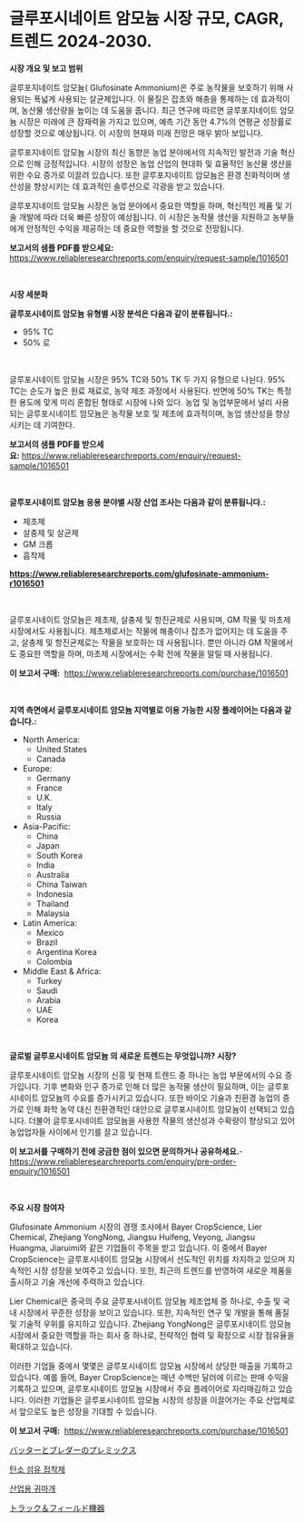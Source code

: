 <p><h1>글루포시네이트 암모늄 시장 규모, CAGR, 트렌드 2024-2030.</h1></p><p><strong>시장 개요 및 보고 범위</strong></p>
<p><p>글루포지네이트 암모늄( Glufosinate Ammonium)은 주로 농작물을 보호하기 위해 사용되는 폭넓게 사용되는 살균제입니다. 이 물질은 잡초와 해충을 통제하는 데 효과적이며, 농산물 생산량을 높이는 데 도움을 줍니다. 최근 연구에 따르면 글루포지네이트 암모늄 시장은 미래에 큰 잠재력을 가지고 있으며, 예측 기간 동안 4.7%의 연평균 성장률로 성장할 것으로 예상됩니다. 이 시장의 현재와 미래 전망은 매우 밝아 보입니다.</p><p>글루포지네이트 암모늄 시장의 최신 동향은 농업 분야에서의 지속적인 발전과 기술 혁신으로 인해 긍정적입니다. 시장의 성장은 농업 산업의 현대화 및 효율적인 농산물 생산을 위한 수요 증가로 이끌려 있습니다. 또한 글루포지네이트 암모늄은 환경 친화적이며 생산성을 향상시키는 데 효과적인 솔루션으로 각광을 받고 있습니다.</p><p>글루포지네이트 암모늄 시장은 농업 분야에서 중요한 역할을 하며, 혁신적인 제품 및 기술 개발에 따라 더욱 빠른 성장이 예상됩니다. 이 시장은 농작물 생산을 지원하고 농부들에게 안정적인 수익을 제공하는 데 중요한 역할을 할 것으로 전망됩니다.</p></p>
<p><strong>보고서의 샘플 PDF를 받으세요:</strong> <a href="https://www.reliableresearchreports.com/enquiry/request-sample/1016501">https://www.reliableresearchreports.com/enquiry/request-sample/1016501</a></p>
<p>&nbsp;</p>
<p><strong>시장 세분화</strong></p>
<p><strong>글루포시네이트 암모늄 유형별 시장 분석은 다음과 같이 분류됩니다.:</strong></p>
<p><ul><li>95% TC</li><li>50% 로</li></ul></p>
<p>&nbsp;</p>
<p><p>글루포시네이트 암모늄 시장은 95% TC와 50% TK 두 가지 유형으로 나뉜다. 95% TC는 순도가 높은 원료 재료로, 농약 제조 과정에서 사용된다. 반면에 50% TK는 특정한 용도에 맞게 미리 혼합된 형태로 시장에 나와 있다. 농업 및 농업부문에서 널리 사용되는 글루포시네이트 암모늄은 농작물 보호 및 제초에 효과적이며, 농업 생산성을 향상시키는 데 기여한다.</p></p>
<p><strong>보고서의 샘플 PDF를 받으세요:</strong>&nbsp;<a href="https://www.reliableresearchreports.com/enquiry/request-sample/1016501">https://www.reliableresearchreports.com/enquiry/request-sample/1016501</a></p>
<p>&nbsp;</p>
<p><strong> 글루포시네이트 암모늄 응용 분야별 시장 산업 조사는 다음과 같이 분류됩니다.:</strong></p>
<p><ul><li>제초제</li><li>살충제 및 살균제</li><li>GM 크롭</li><li>흡착제</li></ul></p>
<p><strong><a href="https://www.reliableresearchreports.com/glufosinate-ammonium-r1016501">https://www.reliableresearchreports.com/glufosinate-ammonium-r1016501</a></strong></p>
<p>&nbsp;</p>
<p><p>글루포시네이트 암모늄은 제초제, 살충제 및 항진균제로 사용되며, GM 작물 및 마초제 시장에서도 사용됩니다. 제초제로서는 작물에 해충이나 잡초가 없어지는 데 도움을 주고, 살충제 및 항진균제로는 작물을 보호하는 데 사용됩니다. 뿐만 아니라 GM 작물에서도 중요한 역할을 하며, 마초제 시장에서는 수확 전에 작물을 말릴 때 사용됩니다.</p></p>
<p><strong>이 보고서 구매:</strong>&nbsp; <a href="https://www.reliableresearchreports.com/purchase/1016501">https://www.reliableresearchreports.com/purchase/1016501</a></p>
<p>&nbsp;</p>
<p><strong>지역 측면에서 글루포시네이트 암모늄 지역별로 이용 가능한 시장 플레이어는 다음과 같습니다.:</strong></p>
<p><ul>
    <li>
        North America:
        <ul>
            <li>United States</li>
            <li>Canada</li>
        </ul>
    </li>
    <li>
        Europe:
        <ul>
            <li>Germany</li>
            <li>France</li>
            <li>U.K.</li>
            <li>Italy</li>
            <li>Russia</li>
        </ul>
    </li>
    <li>
        Asia-Pacific:
        <ul>
            <li>China</li>
            <li>Japan</li>
            <li>South Korea</li>
            <li>India</li>
            <li>Australia</li>
            <li>China Taiwan</li>
            <li>Indonesia</li>
            <li>Thailand</li>
            <li>Malaysia</li>
        </ul>
    </li>
    <li>
        Latin America:
        <ul>
            <li>Mexico</li>
            <li>Brazil</li>
            <li>Argentina Korea</li>
            <li>Colombia</li>
        </ul>
    </li>
    <li>
        Middle East & Africa:
        <ul>
            <li>Turkey</li>
            <li>Saudi</li>
            <li>Arabia</li>
            <li>UAE</li>
            <li>Korea</li>
        </ul>
    </li>
    </ul></p>
<p>&nbsp;</p>
<p><strong>글로벌 글루포시네이트 암모늄 의 새로운 트렌드는 무엇입니까? 시장?</strong></p>
<p><p>글루포시네이트 암모늄 시장의 신흥 및 현재 트렌드 중 하나는 농업 부문에서의 수요 증가입니다. 기후 변화와 인구 증가로 인해 더 많은 농작물 생산이 필요하며, 이는 글루포시네이트 암모늄의 수요를 증가시키고 있습니다. 또한 바이오 기술과 친환경 농업의 증가로 인해 화학 농약 대신 친환경적인 대안으로 글루포시네이트 암모늄이 선택되고 있습니다. 더불어 글루포시네이트 암모늄을 사용한 작물의 생산성과 수확량이 향상되고 있어 농업업자들 사이에서 인기를 끌고 있습니다.</p></p>
<p><strong>이 보고서를 구매하기 전에 궁금한 점이 있으면 문의하거나 공유하세요.</strong>- <a href="https://www.reliableresearchreports.com/enquiry/pre-order-enquiry/1016501">https://www.reliableresearchreports.com/enquiry/pre-order-enquiry/1016501</a></p>
<p>&nbsp;</p>
<p><strong>주요 시장 참여자</strong></p>
<p><p>Glufosinate Ammonium 시장의 경쟁 조사에서 Bayer CropScience, Lier Chemical, Zhejiang YongNong, Jiangsu Huifeng, Veyong, Jiangsu Huangma, Jiaruimi와 같은 기업들이 주목을 받고 있습니다. 이 중에서 Bayer CropScience는 글루포시네이트 암모늄 시장에서 선도적인 위치를 차지하고 있으며 지속적인 시장 성장을 보여주고 있습니다. 또한, 최근의 트렌드를 반영하여 새로운 제품을 출시하고 기술 개선에 주력하고 있습니다.</p><p>Lier Chemical은 중국의 주요 글루포시네이트 암모늄 제조업체 중 하나로, 수출 및 국내 시장에서 꾸준한 성장을 보이고 있습니다. 또한, 지속적인 연구 및 개발을 통해 품질 및 기술적 우위를 유지하고 있습니다. Zhejiang YongNong은 글루포시네이트 암모늄 시장에서 중요한 역할을 하는 회사 중 하나로, 전략적인 협력 및 확장으로 시장 점유율을 확대하고 있습니다.</p><p>이러한 기업들 중에서 몇몇은 글루포시네이트 암모늄 시장에서 상당한 매출을 기록하고 있습니다. 예를 들어, Bayer CropScience는 매년 수백만 달러에 이르는 판매 수익을 기록하고 있으며, 글루포시네이트 암모늄 시장에서 주요 플레이어로 자리매김하고 있습니다. 이러한 기업들은 글루포시네이트 암모늄 시장의 성장을 이끌어가는 주요 산업체로서 앞으로도 높은 성장을 기대할 수 있습니다.</p></p>
<p><strong>이 보고서 구매:</strong>&nbsp;&nbsp;<a href="https://www.reliableresearchreports.com/purchase/1016501">https://www.reliableresearchreports.com/purchase/1016501</a></p>
<p><p><a href="https://medium.com/@myronobertrtys5475654/%E3%83%90%E3%83%83%E3%82%BF%E3%83%BC%E3%81%A8%E3%83%96%E3%83%AC%E3%83%83%E3%83%80%E3%83%BC%E3%83%97%E3%83%AC%E3%83%9F%E3%83%83%E3%82%AF%E3%82%B9%E5%B8%82%E5%A0%B4%E3%81%AF-%E5%B8%82%E5%A0%B4%E3%82%B7%E3%82%A7%E3%82%A2-%E3%82%B5%E3%82%A4%E3%82%BA-%E3%81%9D%E3%81%97%E3%81%A62031%E5%B9%B4%E3%81%BE%E3%81%A7%E3%81%AE%E4%BA%88%E6%B8%AC%E3%81%BE%E3%81%A7%E3%82%92%E9%87%8D%E7%82%B9%E7%9A%84%E3%81%AB%E5%8F%96%E3%82%8A%E4%B8%8A%E3%81%92%E3%81%A6%E3%81%84%E3%81%BE%E3%81%99-4272fdb92ee5">バッターとブレダーのプレミックス</a></p><p><a href="https://medium.com/@heisenberg6587768/%ED%83%84%EC%86%8C-%EC%84%AC%EC%9C%A0-%EC%A0%91%EC%B0%A9%EC%A0%9C-%EC%8B%9C%EC%9E%A5-%EA%B7%9C%EB%AA%A8-%EB%B0%8F-%EC%8B%9C%EC%9E%A5-%EB%8F%99%ED%96%A5-%EC%99%84%EB%B2%BD%ED%95%9C-%EC%82%B0%EC%97%85-%EA%B0%9C%EC%9A%94-2024%EB%85%84%EB%B6%80%ED%84%B0-2031%EB%85%84-0037a9aee529">탄소 섬유 접착제</a></p><p><a href="https://medium.com/@kennyaniel5/%EC%82%B0%EC%97%85%EC%9A%A9-%EA%B7%80%EB%A7%88%EA%B0%9C-%EC%8B%9C%EC%9E%A5-%EC%A7%80%ED%91%9C-%ED%95%B4%EC%84%9D-%EC%8B%9C%EC%9E%A5-%EC%A0%90%EC%9C%A0%EC%9C%A8-%ED%8A%B8%EB%A0%8C%EB%93%9C-%EB%B0%8F-%EC%84%B1%EC%9E%A5-%ED%8C%A8%ED%84%B4-b9efe56a76df">산업용 귀마개</a></p><p><a href="https://medium.com/@englandlifestyle_22171/%E9%99%B8%E4%B8%8A%E7%AB%B6%E6%8A%80%E7%94%A8%E5%85%B7%E5%B8%82%E5%A0%B4%E8%A6%8F%E6%A8%A1%E3%81%A8%E5%B8%82%E5%A0%B4%E3%83%88%E3%83%AC%E3%83%B3%E3%83%89-%E5%AE%8C%E5%85%A8%E3%81%AA%E6%A5%AD%E7%95%8C%E6%A6%82%E8%A6%81-2024%E5%B9%B4%E3%81%8B%E3%82%892031%E5%B9%B4-6224db6c177a">トラック＆フィールド機器</a></p></p>